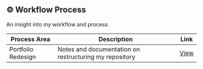 ## ⚙️ Workflow Process

An insight into my workflow and process.

| Process Area       | Description                                             | Link |
|--------------------|---------------------------------------------------------|------|
| Portfolio Redesign | Notes and documentation on restructuring my repository | [View](https://github.com/musman-uk/portfolio/blob/main/workflow-process/portfolio-design/README.md) |

